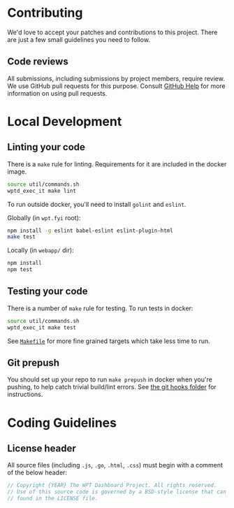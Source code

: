 # Contributing

We'd love to accept your patches and contributions to this project. There are
just a few small guidelines you need to follow.

## Code reviews

All submissions, including submissions by project members, require review. We
use GitHub pull requests for this purpose. Consult
[GitHub Help](https://help.github.com/articles/about-pull-requests/) for more
information on using pull requests.

# Local Development

## Linting your code

There is a `make` rule for linting. Requirements for it are included in the docker image.

```sh
source util/commands.sh
wptd_exec_it make lint
```

To run outside docker, you'll need to install `golint` and `eslint`.

Globally (in `wpt.fyi` root):
```sh
npm install -g eslint babel-eslint eslint-plugin-html
make test
```

Locally (in `webapp/` dir):
```sh
npm install
npm test
```

## Testing your code

There is a number of `make` rule for testing. To run tests in docker:

```sh
source util/commands.sh
wptd_exec_it make test
```

See [`Makefile`](/Makefile) for more fine grained targets which take less time to run.

## Git prepush

You should set up your repo to run `make prepush` in docker when you're pushing, to help catch trivial build/lint errors.
See [the git hooks folder](/git/hooks) for instructions.

# Coding Guidelines

## License header

All source files (including `.js`, `.go`, `.html`, `.css`) must begin with a comment of the below header:

```go
// Copyright {YEAR} The WPT Dashboard Project. All rights reserved.
// Use of this source code is governed by a BSD-style license that can be
// found in the LICENSE file.
```
